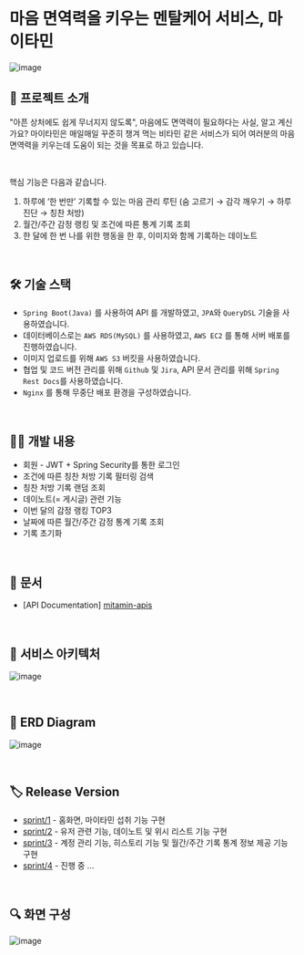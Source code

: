 # 마음 면역력을 키우는 멘탈케어 서비스, 마이타민

![image](https://user-images.githubusercontent.com/78673570/201472445-f5ccbde5-711e-42e2-b9a1-8dd89c6c721d.png)

## 💊 프로젝트 소개

"아픈 상처에도 쉽게 무너지지 않도록", 마음에도 면역력이 필요하다는 사실, 알고 계신가요? 마이타민은 매일매일 꾸준히 챙겨 먹는 비타민 같은 서비스가 되어 여러분의 마음 면역력을 키우는데 도움이 되는 것을 목표로 하고 있습니다.

<br>

핵심 기능은 다음과 같습니다.

1. 하루에 ‘한 번만’ 기록할 수 있는 마음 관리 루틴 (숨 고르기 → 감각 깨우기 → 하루 진단 → 칭찬 처방)
2. 월간/주간 감정 랭킹 및 조건에 따른 통계 기록 조회
3. 한 달에 한 번 나를 위한 행동을 한 후, 이미지와 함께 기록하는 데이노트

<br>

## 🛠 기술 스택

- `Spring Boot(Java)` 를 사용하여 API 를 개발하였고, `JPA`와 `QueryDSL` 기술을 사용하였습니다.
- 데이터베이스로는 `AWS RDS(MySQL)` 를 사용하였고, `AWS EC2` 를 통해 서버 배포를 진행하였습니다.
- 이미지 업로드를 위해 `AWS S3` 버킷을 사용하였습니다.
- 협업 및 코드 버전 관리를 위해 `Github` 및 `Jira`, API 문서 관리를 위해 `Spring Rest Docs`를 사용하였습니다.
- `Nginx` 를 통해 무중단 배포 환경을 구성하였습니다.

<br>

## 👩‍💻 개발 내용

- 회원 - JWT + Spring Security를 통한 로그인
- 조건에 따른 칭찬 처방 기록 필터링 검색
- 칭찬 처방 기록 랜덤 조회
- 데이노트(= 게시글) 관련 기능
- 이번 달의 감정 랭킹 TOP3
- 날짜에 따른 월간/주간 감정 통계 기록 조회
- 기록 초기화

<br>

## 📑 문서

- [API Documentation] [mitamin-apis](https://mitamin-app.com/docs/index.html)

<br>

## 🧩 서비스 아키텍처
![image](https://user-images.githubusercontent.com/78673570/201472540-1b60ba08-e610-43b0-b8c2-ca75e15228a2.png)

<br>

## 💾 ERD Diagram
![image](https://user-images.githubusercontent.com/78673570/201472550-d35b622e-63de-41f2-8675-6b1bae975086.png)

<br>

## 🏷 Release Version
- [sprint/1](https://github.com/jaejlf/MyTamin_BE/releases/tag/v1.0.0) - 홈화면, 마이타민 섭취 기능 구현
- [sprint/2](https://github.com/jaejlf/MyTamin_BE/releases/tag/v1.0.1) - 유저 관련 기능, 데이노트 및 위시 리스트 기능 구현
- [sprint/3](https://github.com/jaejlf/MyTamin_BE/releases/tag/v1.0.2) - 계정 관리 기능, 히스토리 기능 및 월간/주간 기록 통계 정보 제공 기능 구현
- [sprint/4]() - 진행 중 ...

<br>

## 🔍 화면 구성
![image](https://user-images.githubusercontent.com/78673570/201472564-75af011f-3123-43d1-ab0f-3a0c470cd412.png)
